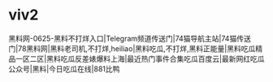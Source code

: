 # viv2
黑料网-0625-黑料不打烊入口|Telegram频道传送门|74猫导航主站|74猫传送门|78黑料网|黑料老司机,不打烊,heiliao|黑料吃瓜,不打烊,黑料正能量|黑料吃瓜精品一区二区|黑料吃瓜反差婊爆料上海|最近热门事件合集吃瓜百度云|最新网红吃瓜公众号|黑料|今日吃瓜在线|881比鸭
